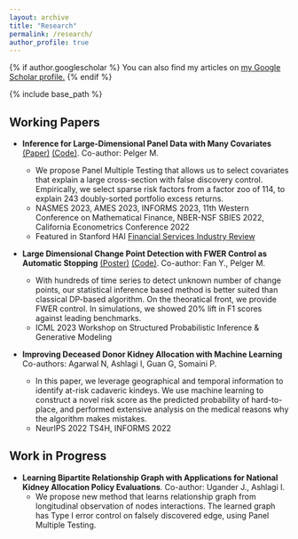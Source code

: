 ```yaml
---
layout: archive
title: "Research"
permalink: /research/
author_profile: true
---
```


{% if author.googlescholar %}
  You can also find my articles on <u><a href="{{author.googlescholar}}">my Google Scholar profile</a>.</u>
{% endif %}

{% include base_path %}


Working Papers
------

* **Inference for Large-Dimensional Panel Data with Many Covariates** [(Paper)](https://papers.ssrn.com/sol3/papers.cfm?abstract_id=4315891) [(Code)](https://github.com/jiachzou/panel_multiple_testing). Co-author: Pelger M.
    - We propose Panel Multiple Testing that allows us to select covariates that explain a large cross-section with false discovery control. Empirically, we select sparse risk factors from a factor zoo of 114, to explain 243 doubly-sorted portfolio excess returns. 
    - NASMES 2023, AMES 2023, INFORMS 2023, 11th Western Conference on Mathematical Finance, NBER-NSF SBIES 2022, California Econometrics Conference 2022
	- Featured in Stanford HAI [Financial Services Industry Review](https://hai.stanford.edu/industry-brief-financial-services-and-ai)

* **Large Dimensional Change Point Detection with FWER Control as Automatic Stopping** [(Poster)](https://drive.google.com/file/d/14xcom92GMaCcFZpjLXblOc4K5FlCr6rP/view?usp=sharing) [(Code)](https://github.com/yfan7/panel_CPD). Co-author: Fan Y., Pelger M.
    - With hundreds of time series to detect unknown number of change points, our statistical inference based method is better suited than classical DP-based algorithm. On the theoratical front, we provide FWER control. In simulations, we showed 20% lift in F1 scores against leading benchmarks.
    - ICML 2023 Workshop on Structured Probabilistic Inference & Generative Modeling

* **Improving Deceased Donor Kidney Allocation with Machine Learning**
 Co-authors: Agarwal N, Ashlagi I, Guan G, Somaini P.
	- In this paper, we leverage geographical and temporal information to identify at-risk cadaveric kindeys. We use machine learning to construct a novel risk score as the predicted probability of hard-to-place, and performed extensive analysis on the medical reasons why the algorithm makes mistakes.
    - NeurIPS 2022 TS4H, INFORMS 2022


Work in Progress
------
* **Learning Bipartite Relationship Graph with Applications for National Kidney Allocation Policy Evaluations**. Co-author: Ugander J., Ashlagi I.
    - We propose new method that learns relationship graph from longitudinal observation of nodes interactions. The learned graph has Type I error control on falsely discovered edge, using Panel Multiple Testing.